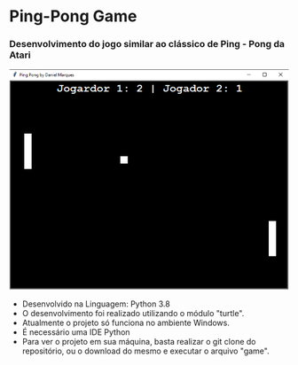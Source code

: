 # Ping-Pong Game
### Desenvolvimento do jogo similar ao clássico de Ping - Pong da Atari 
![Tela_do_jogo](https://github.com/DanielMarquesz/Ping_Pong_Game/blob/master/pong_game/tela_game_pong.PNG)

* Desenvolvido na Linguagem: Python 3.8
* O desenvolvimento foi realizado utilizando o módulo "turtle".
* Atualmente o projeto só funciona no ambiente Windows.
* É necessário uma IDE Python
* Para ver o projeto em sua máquina, basta realizar o git clone do repositório, ou o download do mesmo e executar o arquivo "game".
